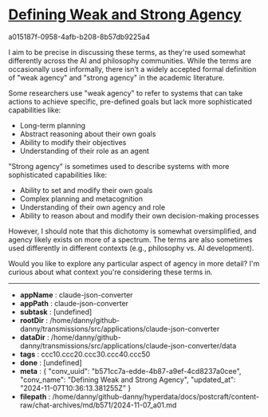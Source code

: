 # [Defining Weak and Strong Agency](https://claude.ai/chat/b571cc7a-edde-4b87-a9ef-4cd8237a0cee)

a015187f-0958-4afb-b208-8b57db9225a4

 I aim to be precise in discussing these terms, as they're used somewhat differently across the AI and philosophy communities. While the terms are occasionally used informally, there isn't a widely accepted formal definition of "weak agency" and "strong agency" in the academic literature.

Some researchers use "weak agency" to refer to systems that can take actions to achieve specific, pre-defined goals but lack more sophisticated capabilities like:
- Long-term planning
- Abstract reasoning about their own goals
- Ability to modify their objectives
- Understanding of their role as an agent

"Strong agency" is sometimes used to describe systems with more sophisticated capabilities like:
- Ability to set and modify their own goals
- Complex planning and metacognition
- Understanding of their own agency and role
- Ability to reason about and modify their own decision-making processes

However, I should note that this dichotomy is somewhat oversimplified, and agency likely exists on more of a spectrum. The terms are also sometimes used differently in different contexts (e.g., philosophy vs. AI development).

Would you like to explore any particular aspect of agency in more detail? I'm curious about what context you're considering these terms in.

---

* **appName** : claude-json-converter
* **appPath** : claude-json-converter
* **subtask** : [undefined]
* **rootDir** : /home/danny/github-danny/transmissions/src/applications/claude-json-converter
* **dataDir** : /home/danny/github-danny/transmissions/src/applications/claude-json-converter/data
* **tags** : ccc10.ccc20.ccc30.ccc40.ccc50
* **done** : [undefined]
* **meta** : {
  "conv_uuid": "b571cc7a-edde-4b87-a9ef-4cd8237a0cee",
  "conv_name": "Defining Weak and Strong Agency",
  "updated_at": "2024-11-07T10:36:13.381255Z"
}
* **filepath** : /home/danny/github-danny/hyperdata/docs/postcraft/content-raw/chat-archives/md/b571/2024-11-07_a01.md
